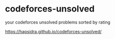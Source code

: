 # codeforces-unsolved
your codeforces unsolved problems sorted by rating 

https://hapsidra.github.io/codeforces-unsolved/